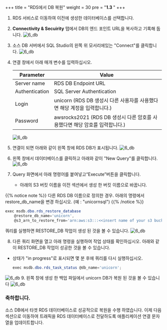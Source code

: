 +++
title = "RDS에서 DB 복원"
weight = 30
pre = "<b>1.3 </b>"
+++



1. RDS 서비스로 이동하여 이전에 생성한 데이터베이스를 선택합니다.
2. **Connectivity & Secuirity** 탭에서 DB의 엔드 포인트 URL을 복사하고 기록해 둡니다.
   ![6_db](/db-mig/net-create-db-5.png)
3. 소스 DB 서버에서 SQL Studio의 왼쪽 위 모서리에있는 "Connect"를 클릭합니다.
    ![6_db](/db-mig/net-restore-1.png)
4. 연결 창에서 아래 매개 변수를 입력하십시오.

    | Parameter           | Value                    |
    | ------------------- | ------------------------ |
    | Server name                | RDS DB Endpoint URL    |
    | Authentication         | SQL Server Authentication |
    | Login      | unicorn (RDS DB 생성시 다른 사용자를 사용했다면 해당 계정을 입력합니다.)             |
    | Password      | awsrocks2021  (RDS DB 생성시 다른 암호를 사용했다면 해당 암호를 입력합니다.)         |

    ![6_db](/db-mig/net-restore-2.png)

5. 연결이 되면 아래와 같이 왼쪽 창에 RDS DB가 표시됩니다.
    ![6_db](/db-mig/net-restore-3.png)
6. 왼쪽 창에서 데이터베이스를 클릭하고 아래와 같이 "New Query"를 클릭합니다.
    ![6_db](/db-mig/net-restore-8.png)
7. Query 화면에서 아래 명령어를 붙여넣고“Execute”버튼을 클릭합니다.
    - 아래의 S3 버킷 이름을 이전 섹션에서 생성 한 버킷 이름으로 바꿉니다.

{{% notice note %}}
다른 RDS DB 이름으로 정의한 경우. 아래의 명령에서 restore_db_name을 변경 하십시오. (예 : "unicornsql")
{{% /notice %}}  


```powershell
exec msdb.dbo.rds_restore_database
    @restore_db_name='unicorn',
    @s3_arn_to_restore_from='arn:aws:s3:::<<insert name of your s3 bucket>>/MySiteDB.bak';
```

쿼리를 실행하면 RESTORE_DB 작업이 생성 된 것을 볼 수 있습니다.
    ![6_db](/db-mig/net-restore-4.png)

8. 다른 쿼리 화면을 열고 아래 명령을 실행하여 작업 상태를 확인하십시오. 아래와 같이 RESTORE_DB 작업이 성공한 것을 볼 수 있습니다.

- 상태가 "in progress"로 표시되면 몇 분 후에 쿼리를 다시 실행하십시오.

  ```powershell
  exec msdb.dbo.rds_task_status @db_name='unicorn';
  ```

![6_db](/db-mig/net-restore-5.png)
9. 왼쪽 창에 생성 한 백업 파일에서 unicorn DB가 복원 된 것을 볼 수 있습니다
![6_db](/db-mig/net-restore-6.png)

### 축하합니다.

소스 DB에서 타겟 RDS 데이터베이스로 성공적으로 복원을 수행 하였습니다. 이제 다음 섹션으로 이동하여 트래픽을 RDS 데이터베이스로 전달하도록 애플리케이션 연결 문자열을 업데이트합니다.
